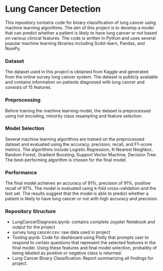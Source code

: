 **<h1>Lung Cancer Detection</h1>**

This repository contains code for binary classification of lung cancer using machine learning algorithms. The aim of this project is to develop a model that can predict whether a patient is likely to have lung cancer or not based on various clinical features. The code is written in Python and uses several popular machine learning libraries including Scikit-learn, Pandas, and NumPy.

**<h3>Dataset</h3>**
The dataset used in this project is obtained from Kaggle and generated from the online survey lung cancer system. The dataset is publicly available and contains information on patients diagnosed with lung cancer and consists of 15 features.

**<h3>Preprocessing</h3>**
Before training the machine learning model, the dataset is preprocessed using hot encoding, minority class resampling and feature selection.

**<h3>Model Selection</h3>**
Several machine learning algorithms are trained on the preprocessed dataset and evaluated using the accuracy, precision, recall, and F1-score metrics. The algorithms include Logistic Regression, K-Nearest Neighbor, Random Forest, Gradient Boosting, Support Vector Machine, Decision Tree. The best-performing algorithm is chosen for the final model.

**<h3>Performance</h3>**
The final model achieves an accuracy of 91%, precision of 91%, positive recall of 97%. The model is evaluated using k-fold cross-validation and the test set. The results suggest that the model is able to predict whether a patient is likely to have lung cancer or not with high accuracy and precision.

**<h3>Repository Structure</h3>**
* LungCancerDiagnosis.ipynb: contains complete Juypter Notebook and output for the project
* survey lung cancer.csv: raw data used in project
* Tooling.ipynb: Code for dashboard using Plotly that prompts user to respond to certain questions that represent the selected features in the final model. Using these features and final model selection, probaility of being labeled as positive or negative class is returned.
* Lung Cancer Binary Classification: Report summarizing all findings for project.

